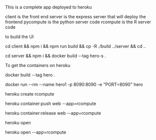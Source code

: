 
This is a complete app deployed to heroku

client is the front end
server is the express server that will deploy the frontend
pycompute is the python server code
rcompute is the R server code

to build the UI

cd client && npm i && npm run build && cp -R ./build ../server && cd ..

cd server && npm i &&  docker build --tag hero-s .

To get the containers on heroku

docker build --tag hero .

docker run --rm  --name hero1 -p 8090:8090 -e "PORT=8090" hero 

heroku create rcompute

heroku  container:push web --app=rcompute

heroku container:release web --app=rcompute

heroku  open

heroku  open --app=rcompute

